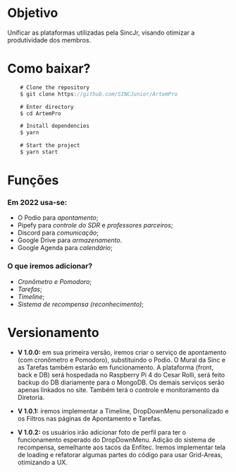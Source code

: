 # Objetivo
Unificar as plataformas utilizadas pela SincJr, visando otimizar a produtividade dos membros.

# Como baixar?
``` javascript
    # Clone the repository
	$ git clone https://github.com/SINCJunior/ArtemPro

	# Enter directory
	$ cd ArtemPro

	# Install dependencies
	$ yarn

	# Start the project
	$ yarn start
```

# Funções
### Em 2022 usa-se:
- O Podio para _apontamento_;
- Pipefy para _controle do SDR_ e _professores parceiros_;
- Discord para _comunicação_;
- Google Drive para _armazenamento_.
- Google Agenda para _calendário_;

### O que iremos adicionar?
- _Cronômetro e Pomodoro_;
- _Tarefas_;
- _Timeline_;
- _Sistema de recompensa (reconhecimento)_;

# Versionamento
- __V 1.0.0:__ em sua primeira versão, iremos criar o serviço de apontamento (com cronômetro e Pomodoro), substituindo o Podio. O Mural da Sinc e as Tarefas também estarão em funcionamento. A plataforma (front, back e DB) será hospedada no Raspberry Pi 4 do Cesar Rolli, será feito backup do DB diariamente para o MongoDB. Os demais serviços serão apenas linkados no site. Também terá o controle e monitoramento da Diretoria.

- __V 1.0.1:__ iremos implementar a Timeline, DropDownMenu personalizado e os Filtros nas páginas de Apontamento e Tarefas.

- __V 1.0.2:__ os usuários irão adicionar foto de perfil para ter o funcionamento esperado do DropDownMenu. Adição do sistema de recompensa, semelhante aos tacos da Enfitec. Iremos implementar tela de loading e refatorar algumas partes do código para usar Grid-Areas, otimizando a UX. 